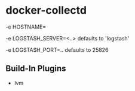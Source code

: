 docker-collectd
===============

-e HOSTNAME=<host name>

-e LOGSTASH_SERVER=<..> defaults to 'logstash'

-e LOGSTASH_PORT=..  defaults to 25826

Build-In Plugins
----------------
* lvm